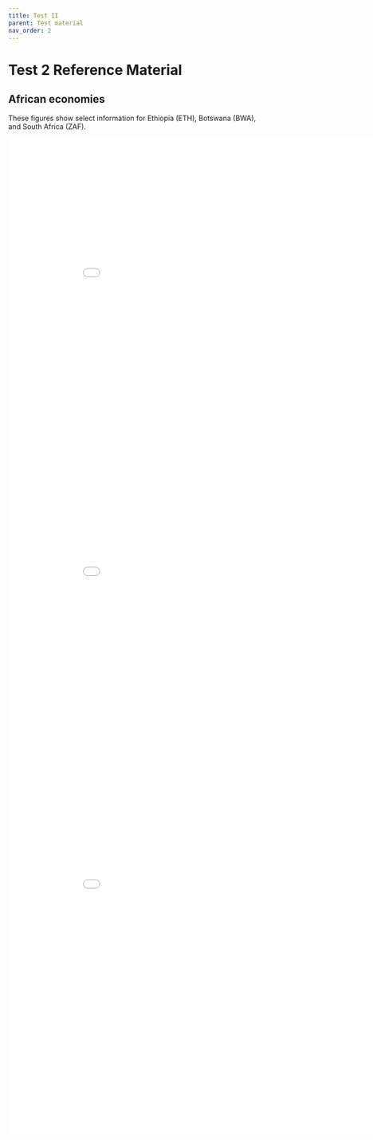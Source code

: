 ```yaml
---
title: Test II
parent: Test material
nav_order: 2
---
```


# Test 2 Reference Material

## African economies
These figures show select information for Ethiopia (ETH), Botswana (BWA), and South Africa (ZAF). 

<iframe width="900" height="600" frameborder="0" scrolling="no" src="//plotly.com/~dvollrath/137.embed"></iframe>

<iframe width="900" height="600" frameborder="0" scrolling="no" src="//plotly.com/~dvollrath/139.embed"></iframe>

<iframe width="900" height="800" frameborder="0" scrolling="no" src="//plotly.com/~dvollrath/141.embed"></iframe>

